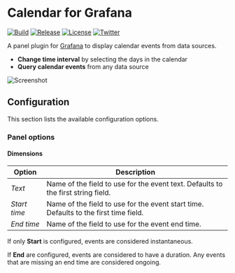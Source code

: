 # Calendar for Grafana

[![Build](https://github.com/marcusolsson/grafana-calendar-panel/workflows/CI/badge.svg)](https://github.com/marcusolsson/grafana-calendar-panel/actions?query=workflow%3A%22CI%22)
[![Release](https://github.com/marcusolsson/grafana-calendar-panel/workflows/Release/badge.svg)](https://github.com/marcusolsson/grafana-calendar-panel/actions?query=workflow%3ARelease)
[![License](https://img.shields.io/github/license/marcusolsson/grafana-calendar-panel)](LICENSE)
[![Twitter](https://img.shields.io/twitter/follow/marcusolsson?color=%231DA1F2&label=twitter&style=plastic)](https://twitter.com/marcusolsson)

A panel plugin for [Grafana](https://grafana.com) to display calendar events from data sources.

- **Change time interval** by selecting the days in the calendar
- **Query calendar events** from any data source

![Screenshot](https://github.com/marcusolsson/grafana-calendar-panel/raw/main/src/img/screenshot.png)

## Configuration

This section lists the available configuration options.

### Panel options

#### Dimensions

| Option       | Description                                                                          |
|--------------|--------------------------------------------------------------------------------------|
| _Text_       | Name of the field to use for the event text. Defaults to the first string field.     |
| _Start time_ | Name of the field to use for the event start time. Defaults to the first time field. |
| _End time_   | Name of the field to use for the event end time.                                     |

If only **Start** is configured, events are considered instantaneous.

If **End** are configured, events are considered to have a duration. Any events that are missing an end time are considered ongoing.
